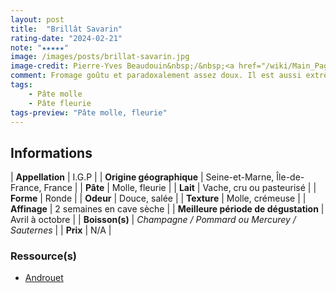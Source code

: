 ```yaml
---
layout: post
title:  "Brillât Savarin"
rating-date: "2024-02-21"
note: "★★★★★"
image: /images/posts/brillat-savarin.jpg
image-credit: Pierre-Yves Beaudouin&nbsp;/&nbsp;<a href="/wiki/Main_Page" title="Main Page">Wikimedia Commons</a>
comment: Fromage goûtu et paradoxalement assez doux. Il est aussi extrêmement crémeux, on adore !!! Ne pas oublier la version truffée qui est également un délice !
tags:
    - Pâte molle
    - Pâte fleurie
tags-preview: "Pâte molle, fleurie"
---
```


## Informations

| **Appellation** | I.G.P |
| **Origine géographique** | Seine-et-Marne, Île-de-France, France |
| **Pâte** | Molle, fleurie |
| **Lait** | Vache, cru ou pasteurisé |
| **Forme** | Ronde |
| **Odeur** | Douce, salée |
| **Texture** | Molle, crémeuse |
| **Affinage** | 2 semaines en cave sèche |
| **Meilleure période de dégustation** | Avril à octobre  |
| **Boisson(s)** | *Champagne / Pommard ou Mercurey / Sauternes* |
| **Prix** | N/A |

### Ressource(s)
* [Androuet](http://androuet.com/Brillat-Savarin-111.html)